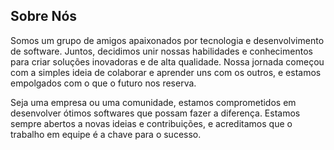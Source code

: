 ## Sobre Nós

Somos um grupo de amigos apaixonados por tecnologia e desenvolvimento de software. Juntos, decidimos unir nossas habilidades e conhecimentos para criar soluções inovadoras e de alta qualidade. Nossa jornada começou com a simples ideia de colaborar e aprender uns com os outros, e estamos empolgados com o que o futuro nos reserva.

Seja uma empresa ou uma comunidade, estamos comprometidos em desenvolver ótimos softwares que possam fazer a diferença. Estamos sempre abertos a novas ideias e contribuições, e acreditamos que o trabalho em equipe é a chave para o sucesso.
